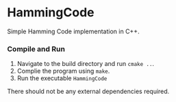 # HammingCode
Simple Hamming Code implementation in C++.

### Compile and Run

1. Navigate to the build directory and run ```cmake ..```.
2. Complie the program using ```make```.
3. Run the executable ```HammingCode```

There should not be any external dependencies required.
